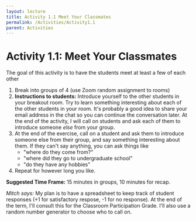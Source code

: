 ```yaml
---
layout: lecture
title: Activity 1.1 Meet Your Classmates
permalink: /Activities/Activity1.1
parent: Activities
---
```


# Activity 1.1: Meet Your Classmates

The goal of this activity is to have the students meet at least a few of each other

1. Break into groups of 4 (use Zoom random assignment to rooms)
2. __Instructions to students:__ Introduce yourself to the other students in your breakout room.  Try to learn something interesting about each of the other students in your room.  It's probably a good idea to share your email address in the chat so you can continue the conversation later.  At the end of the activity, I will call on students and ask each of them to introduce someone *else* from your group.
3. At the end of the exercise, call on a student and ask them to introduce someone else from their group, and say something interesting about them.  If they can't say anything, you can ask things like
    * "where do they come from?" 
    * "where did they go to undergraduate school" 
    * "do they have any hobbies"
4. Repeat for however long you like.

__Suggested Time Frame:__ 15 minutes in groups, 10 minutes for recap.

_Mitch says:_ My plan is to have a spreadsheet to keep track of student responses (+1 for satisfactory respose, -1 for no response).  At the end of the term, I'll consult this for the Classroom Participation Grade.  I'll also use a random number generator to choose who to call on.
